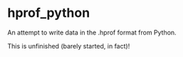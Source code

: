 # hprof_python
An attempt to write data in the .hprof format from Python.

This is unfinished (barely started, in fact)!
